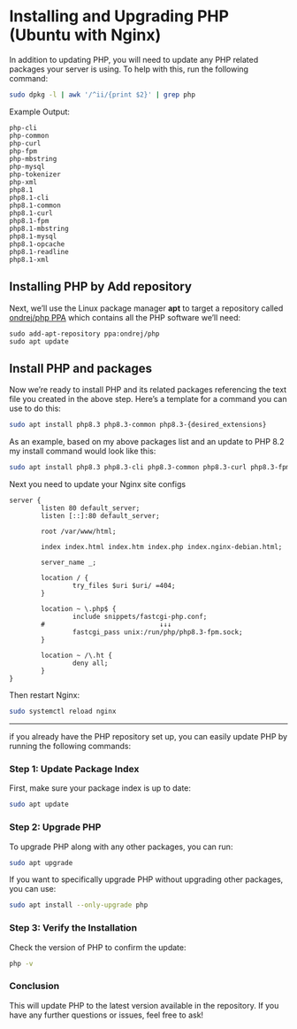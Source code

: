 # Installing and Upgrading PHP (Ubuntu with Nginx)

In addition to updating PHP, you will need to update any PHP related packages your server is using. To help with this, run the following command:

```bash
sudo dpkg -l | awk '/^ii/{print $2}' | grep php
```

Example Output:

```
php-cli
php-common
php-curl
php-fpm
php-mbstring
php-mysql
php-tokenizer
php-xml
php8.1
php8.1-cli
php8.1-common
php8.1-curl
php8.1-fpm
php8.1-mbstring
php8.1-mysql
php8.1-opcache
php8.1-readline
php8.1-xml
```

## Installing PHP by Add repository

Next, we’ll use the Linux package manager **apt** to target a repository called [ondrej/php PPA](#https://launchpad.net/~ondrej/+archive/ubuntu/php) which contains all the PHP software we’ll need:

```
sudo add-apt-repository ppa:ondrej/php
sudo apt update
```

## Install PHP and packages

Now we’re ready to install PHP and its related packages referencing the text file you created in the above step. Here’s a template for a command you can use to do this:

```bash
sudo apt install php8.3 php8.3-common php8.3-{desired_extensions}
```

As an example, based on my above packages list and an update to PHP 8.2 my install command would look like this:

```bash
sudo apt install php8.3 php8.3-cli php8.3-common php8.3-curl php8.3-fpm php8.3-mbstring php8.3-mysql php8.3-opcache php8.3-readline php8.3-xml 
```

Next you need to update your Nginx site configs

```
server {
        listen 80 default_server;
        listen [::]:80 default_server;

        root /var/www/html;

        index index.html index.htm index.php index.nginx-debian.html;

        server_name _;

        location / {
                try_files $uri $uri/ =404;
        }

        location ~ \.php$ {
                include snippets/fastcgi-php.conf;
		#                             ↓↓↓
                fastcgi_pass unix:/run/php/php8.3-fpm.sock;
        }

        location ~ /\.ht {
                deny all;
        }
}

```

Then restart Nginx:

```bash
sudo systemctl reload nginx
```

---

if you already have the PHP repository set up, you can easily update PHP by running the following commands:

### Step 1: Update Package Index
First, make sure your package index is up to date:

```bash
sudo apt update
```

### Step 2: Upgrade PHP
To upgrade PHP along with any other packages, you can run:

```bash
sudo apt upgrade
```

If you want to specifically upgrade PHP without upgrading other packages, you can use:

```bash
sudo apt install --only-upgrade php
```

### Step 3: Verify the Installation
Check the version of PHP to confirm the update:

```bash
php -v
```

### Conclusion
This will update PHP to the latest version available in the repository. If you have any further questions or issues, feel free to ask!
